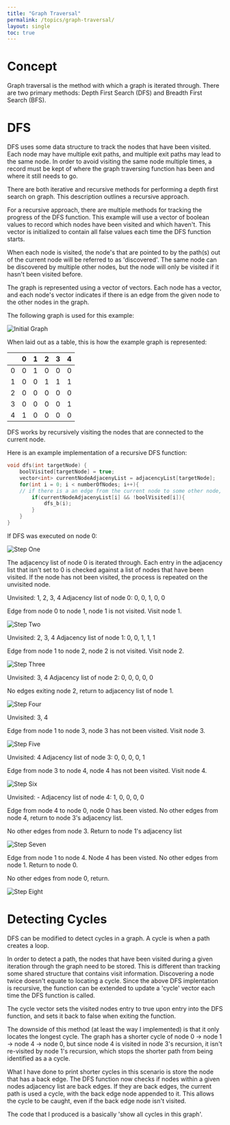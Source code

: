 ```yaml
---
title: "Graph Traversal"
permalink: /topics/graph-traversal/
layout: single
toc: true
---
```

# Concept

Graph traversal is the method with which a graph is iterated through. There are two primary methods: Depth First Search (DFS) and Breadth First Search (BFS).

# DFS

DFS uses some data structure to track the nodes that have been visited. Each node may have multiple exit paths, and multiple exit paths may lead to the same node. In order to avoid visiting the same node multiple times, a record must be kept of where the graph traversing function has been and where it still needs to go. 

There are both iterative and recursive methods for performing a depth first search on graph. This description outlines a recursive approach.

For a recursive approach, there are multiple methods for tracking the progress of the DFS function. This example will use a vector of boolean values to record which nodes have been visited and which haven't. This vector is initialized to contain all false values each time the DFS function starts.

When each node is visited, the node's that are pointed to by the path(s) out of the current node will be referred to as 'discovered'. The same node can be discovered by multiple other nodes, but the node will only be visited if it hasn't been visited before. 


The graph is represented using a vector of vectors. Each node has a vector, and each node's vector indicates if there is an edge from the given node to the other nodes in the graph. 

The following graph is used for this example:

![Initial Graph](/structures-algorithms/assets/images/gt-initial.jpg)

When laid out as a table, this is how the example graph is represented:

|   | 0 | 1 | 2 | 3 | 4 |
|:-:|:-:|:-:|:-:|:-:|:-:|
| 0 | 0 | 1 | 0 | 0 | 0 |
| 1 | 0 | 0 | 1 | 1 | 1 |
| 2 | 0 | 0 | 0 | 0 | 0 |
| 3 | 0 | 0 | 0 | 0 | 1 |
| 4 | 1 | 0 | 0 | 0 | 0 |


DFS works by recursively visiting the nodes that are connected to the current node. 

Here is an example implementation of a recursive DFS function:
```c++
void dfs(int targetNode) {
    boolVisited[targetNode] = true;
    vector<int> currentNodeAdjacenyList = adjacencyList[targetNode];
    for(int i = 0; i < numberOfNodes; i++){
    // if there is a an edge from the current node to some other node, and the other node has not been visited, visit it
        if(currentNodeAdjacenyList[i] && !boolVisited[i]){
            dfs_b(i);
        }
    }
}
```
If DFS was executed on node 0:

![Step One](/structures-algorithms/assets/images/graph-traversal/gt-1.jpg)

The adjacency list of node 0 is iterated through. Each entry in the adjacency list that isn't set to 0 is checked against a list of nodes that have been visited. If the node has not been visited, the process is repeated on the unvisited node. 

Unvisited: 1, 2, 3, 4
Adjacency list of node 0: 0, 0, 1, 0, 0

Edge from node 0 to node 1, node 1 is not visited. Visit node 1.

![Step Two](/structures-algorithms/assets/images/graph-traversal/gt-2.jpg)

Unvisited: 2, 3, 4
Adjacency list of node 1: 0, 0, 1, 1, 1

Edge from node 1 to node 2, node 2 is not visited. Visit node 2.

![Step Three](/structures-algorithms/assets/images/graph-traversal/gt-3.jpg)

Unvisited: 3, 4
Adjacency list of node 2: 0, 0, 0, 0, 0

No edges exiting node 2, return to adjacency list of node 1.

![Step Four](/structures-algorithms/assets/images/graph-traversal/gt-4.jpg)

Unvisited: 3, 4

Edge from node 1 to node 3, node 3 has not been visited. Visit node 3.

![Step Five](/structures-algorithms/assets/images/graph-traversal/gt-5.jpg)

Unvisited: 4
Adjacency list of node 3: 0, 0, 0, 0, 1

Edge from node 3 to node 4, node 4 has not been visited. Visit node 4.


![Step Six](/structures-algorithms/assets/images/graph-traversal/gt-6.jpg)

Unvisited: -
Adjacency list of node 4: 1, 0, 0, 0, 0

Edge from node 4 to node 0, node 0 has been visted. No other edges from node 4, return to node 3's adjacency list.

No other edges from node 3. Return to node 1's adjacency list


![Step Seven](/structures-algorithms/assets/images/graph-traversal/gt-7.jpg)

Edge from node 1 to node 4. Node 4 has been visted. No other edges from node 1. Return to node 0. 

No other edges from node 0, return.

![Step Eight](/structures-algorithms/assets/images/graph-traversal/gt-8.jpg)

# Detecting Cycles

DFS can be modified to detect cycles in a graph. A cycle is when a path creates a loop. 

In order to detect a path, the nodes that have been visited during a given iteration through the graph need to be stored. This is different than tracking some shared structure that contains visit information. Discovering a node twice doesn't equate to locating a cycle. Since the above DFS implentation is recursive, the function can be extended to update a 'cycle' vector each time the DFS function is called.

The cycle vector sets the visited nodes entry to true upon entry into the DFS function, and sets it back to false when exiting the function. 

The downside of this method (at least the way I implemented) is that it only locates the longest cycle. The graph has a shorter cycle of node 0 -> node 1 -> node 4 -> node 0, but since node 4 is visited in node 3's recursion, it isn't re-visited by node 1's recursion, which stops the shorter path from being identified as a a cycle.

What I have done to print shorter cycles in this scenario is store the node that has a back edge. The DFS function now checks if nodes within a given nodes adjacency list are back edges. If they are back edges, the current path is used a cycle, with the back edge node appended to it. This allows the cycle to be caught, even if the back edge node isn't visited. 

The code that I produced is a basically 'show all cycles in this graph'. 
